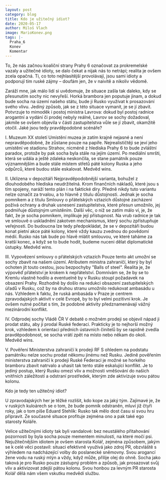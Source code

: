 ```yaml
---
layout: post
category: blog
title: Kdo je užitečný idiot?
date: 2020-05-17
author: Miloš Vlach
image: MarioKonev.png
tags: |-
  Praha_6
  Konev
  Komentar
---
```

To, že nás začnou koaliční strany Prahy 6 označovat za prokremelské vazaly a užitečné idioty, se dalo čekat a nijak nás to netrápí; realita je ovšem zcela opačná. Ti, co toto nejhlasitější provolávají, jsou sami idioty a podporují tím ruské zájmy – doufám jen, že v naivitě a nikoliv vědomě. 

Zaráží mne, jak málo lidí si uvědomuje, že situace zašla tak daleko, kdy se přesunutím sochy nic nevyřeší. Horká brambora jen poputuje jinam, a dokud bude socha na území našeho státu, bude  ji Rusko využívat k prosazování svého vlivu. Jediný způsob, jak se z této situace vymanit, je se jí zbavit. Potvrzuje to mimoděk i postoj ministra Lavrova: dokud byl postoj radnice arogantní a vydání či prodej nebyly reálné, Lavrov se sochy dožadoval, jakmile se ovšem objevila v části zastupitelstva vůle se jí zbavit, okamžitě otočil. Jaké jsou tedy pravděpodobné scénáře?

I. Muzeum XX století
Umístění muzea je zatím krajně nejasné a není nepravděpodobné, že zůstane pouze na papíře. Nejrealističtěji se jeví jeho umístění ve stadionu Strahov, nicméně z hlediska Prahy 6 to bude zvláštní paradox, protože by pak socha byla stále na jejím území. Po mediální smršti, která se udála a ještě zdaleka neskončila, se stane památník pouze významnějším a bude stále místem střetů páté kolony Ruska a jeho odpůrců, které budou stále eskalovat. Medvěd wins.  

II. Uklizena v depozitáři
Nejpravděpodobnější varianta, bohužel z dlouhodobého hlediska neudržitelná. Krom finančních nákladů, které jsou s tím spojeny, naráží tento plán i na faktické díry. Předně nikdy tuto variantu nelze označit za trvalou, a to hlavně z titulu důstojnosti. Jednak je  socha pomníkem a z titulu Smlouvy o přátelských vztazích důstojné zacházení požívá ochrany a druhak usnesení zastupitelstva, které přesun umožnilo, jej podmiňuje důstojným umístěním. Další věc, o níž se zatím málo ví, je, že fakt, že je socha pomníkem, implikuje její přístupnost. Na vrub radnice je tak ve smlouvě o uskladnění zakotven mechanismus, který sochu zpřístupňuje veřejnosti. Do budoucna lze tedy předpokládat, že se v depozitáři budou konat pietní akce páté kolony, které vždy kauzu zvednou do povědomí médií. Rusko nás tak bude po hlavě mlátit smlouvou, ve které taháme za kratší konec, a když se to bude hodit, budeme nuceni dělat diplomatické ústupky. Medvěd wins.

III. Vypovězení smlouvy o přátelských vztazích
Pouze tento akt umožní se sochy zbavit na našem území. Atributem ministra zahraničí, který by byl ochoten jít touto cestou, jsou bezpochyby "Balls of steel". Realita je, že výpověď přátelství je krokem k nepřátelství. Domnívám se, že by se to Kremlu vlastně hodilo a eventuelně by v Rusku stoupl požadavek na obsazení Prahy. Rozhodně by došlo na redukci obsazení zastupitelských úřadů v Rusku, což by na druhou stranu umožnilo redukovat ambasádu u nás. Vzhledem  k faktu, že ruská ambasáda v Praze je centrem zpravodajských aktivit v celé Evropě, by to byl velmi pozitivní krok. Je ovšem nutné počítat s tím, že podobné aktivity předznamenávají vážný mezinárodní konflikt.

IV. Odprodej sochy Vládě ČR
V debatě o možném prodeji se objevil nápad ji prodat státu, aby ji prodal Ruské federaci. Prakticky je to nejhorší možný krok, vzhledem k orientaci předních ústavních činitelů by se rapidně zvedla pravděpodobnost, se socha vrátí zpět na místo nebo někam do okolí. Medvěd wins.

V. Pověření Ministerstva zahraničí k prodeji RF
S ohledem na podstatu památníku nelze sochu prodat někomu jinému než Rusku. Jedině pověřením ministerstva zahraničí k prodeji Ruské Federaci je možné se horkého bramboru zbavit natrvalo a uhasit tak tento stále eskalující konflikt. Je to jediný postup, který Rusku omezí vliv a možnosti vměšování do našich vnitřních záležitostí a odstraní prostředek, kterým zde aktivizuje svou pátou kolonu.  

Kdo je tedy ten užitečný idiot?

U zpravodajských her je těžké rozlišit, kdo kope za jaký tým. Zajímavé je, že v ruských kuloárech se o tom, že bude pomník odstraněn, mluví již čtyři roky, jak o tom píše Eduard Stehlík: Rusko tak mělo dost času si svou hru připravit. Ze současné situace profituje zejména ono a pak také ego starosty Koláře.     
   
Velice užitečnými idioty tak byli vandalové: bez neustálého přitahování pozornosti by byla socha pouze mementem minulosti, na které močí psi.  Nejužitečnějším idiotem je ovšem starosta Kolář, zejména způsobem, jakým se k celé věci postavil: situaci efektivně využívá jako zdroj PR, obzvláště s výhledem na nadcházející volby do poslanecké sněmovny. Svou arogancí žene vodu na ruský mlýn a vždy, když může, přilije olej do ohně. Socha jako taková je pro Rusko pouze zástupný problém a způsob, jak prosazovat svůj vliv a aktivizovat zdejší pátou kolonu. Svou honbou za levným PR starosta Kolář dělá nám všem vskutku medvědí službu.

